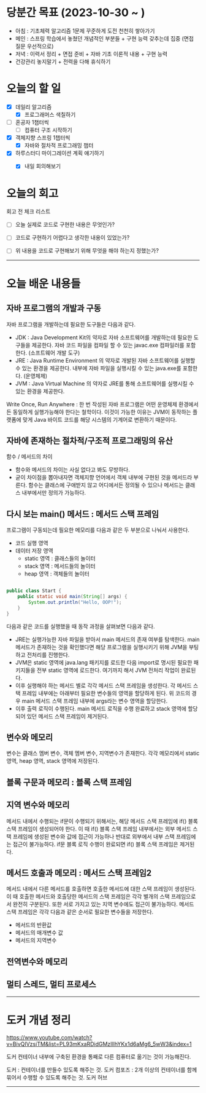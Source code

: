 
# 당분간 목표 (2023-10-30 ~ )
- 아침 : 기초체력 알고리즘 1문제 꾸준하게 도전 천천히 쌓아가기
- 메인 :  스프링 학습에서 놓쳤던 개념적인 부분들 + 구현 능력 갖추는데 집중 (면접 질문 우선적으로)
- 저녁 :  이력서 정리 + 면접 준비 + 자바 기초 이론적 내용 + 구현 능력
- 건강관리 놓지말기 + 전력을 다해 휴식하기

# 오늘의 할 일

- [x] 데일리 알고리즘
	- [x] 프로그래머스 색칠하기 
- [ ] 혼공자 1챕터씩
	- [ ] 컴퓨터 구조 시작하기
- [x] 객체지향 스프링 1챕터씩
	- [x] 자바와 절차적 프로그래밍 챕터
- [x] 하루스터디 마이그레이션 계획 얘기하기
	- [x] 내일 회의해보기


# 오늘의 회고

회고 전 체크 리스트
- [ ] 오늘 실제로 코드로 구현한 내용은 무엇인가?
- [ ] 코드로 구현하기 어렵다고 생각한 내용이 있었는가?
- [ ] 위 내용을 코드로 구현해보기 위해 무엇을 해야 하는지 정했는가?




---
# 오늘 배운 내용들


## 자바 프로그램의 개발과 구동

자바 프로그램을 개발하는데 필요한 도구들은 다음과 같다.
- JDK : Java Development Kit의 약자로 자바 소프트웨어를 개발하는데 필요한 도구들을 제공한다. 자바 코드 파일을 컴파일 할 수 있는 javac.exe 컴파일러를 포함한다. (소프트웨어 개발 도구)
- JRE : Java Runtime Environment 의 약자로 개발된 자바 소프트웨어를 실행할 수 있는 환경을 제공한다. 내부에 자바 파일을 실행시킬 수 있는 java.exe를 포함한다. (운영체제)
- JVM : Java Virtual Machine 의 약자로 JRE를 통해 소프트웨어를 실행시킬 수 있는 환경을 제공한다.

Write Once, Run Anywhere : 한 번 작성된 자바 프로그램은 어떤 운영체제 환경에서든 동일하게 실행가능해야 한다는 철학이다. 이것이 가능한 이유는 JVM이 동작하는 플랫폼에 맞게 Java 바이트 코드를 해당 시스템의 기계어로 변환하기 때문이다.

## 자바에 존재하는 절차적/구조적 프로그래밍의 유산

함수 / 메서드의 차이
- 함수와 메서드의 차이는 사실 없다고 봐도 무방하다. 
- 굳이 차이점을 뽑아내자면 객체지향 언어에서 객체 내부에 구현된 것을 메서드라 부른다. 함수는 클래스에 구애받지 않고 어디에서든 정의될 수 있으나 메서드는 클래스 내부에서만 정의가 가능하다. 

## 다시 보는 main() 메서드 : 메서드 스택 프레임

프로그램이 구동되는데 필요한 메모리를 다음과 같은 두 부분으로 나눠서 사용한다.
- 코드 실행 영역
- 데이터 저장 영역
	- static 영역 : 클래스들의 놀이터
	- stack 영역 : 메서드들의 놀이터
	- heap 영역 : 객체들의 놀이터


``` java

public class Start {
	public static void main(String[] args) {
		System.out.println("Hello, OOP!");
	}
}

```

다음과 같은 코드를 실행했을 때 동작 과정을 살펴보면 다음과 같다.

- JRE는 실행가능한 자바 파일을 받아서 main 메서드의 존재 여부를 탐색한다. main 메서드가 존재하는 것을 확인했다면 해당 프로그램을 실행시키기 위해 JVM을 부팅하고 전처리를 진행한다.
- JVM은 static 영역에 java.lang 패키지를 로드한 다음 import로 명시된 필요한 패키지들을 전부 static 영역에 로드한다. 여기까지 해서 JVM 전처리 작업이 완료된다.
- 이후 실행해야 하는 메서드 별로 각각 메서드 스택 프레임을 생성한다. 각 메서드 스택 프레임 내부에는 아래부터 필요한 변수들의 영역을 할당하게 된다. 위 코드의 경우 main 메서드 스택 프레임 내부에 args라는 변수 영역을 할당한다.
- 이후 출력 로직이 수행된다. main 메서드 로직을 수행 완료하고 stack 영역에 할당되어 있던 메서드 스택 프레임이 제거된다. 


## 변수와 메모리

변수는 클래스 멤버 변수, 객체 멤버 변수, 지역변수가 존재한다.
각각 메모리에서 static 영역, heap 영역, stack 영역에 저장된다.  

## 블록 구문과 메모리 : 블록 스택 프레임
## 지역 변수와 메모리

메서드 내에서 수행되는 if문이 수행되기 위해서는, 해당 메서드 스택 프레임에 if() 블록 스택 프레임이 생성되어야 한다. 이 때 if() 블록 스택 프레임 내부에서는 외부 메서드 스택 프레임에 생성된 변수와 값에 접근이 가능하나 반대로 외부에서 내부 스택 프레임에는 접근이 불가능하다. if문 블록 로직 수행이 완료되면 if() 블록 스택 프레임은 제거된다.


## 메서드 호출과 메모리 : 메서드 스택 프레임2

메서드 내에서 다른 메서드를 호출하면 호출한 메서드에 대한 스택 프레임이 생성된다. 이 때 호출한 메서드와 호출당한 메서드의 스택 프레임은 각각 별개의 스택 프레임으로서 완전히 구분된다. 또한 서로 가지고 있는 지역 변수에도 접근이 불가능하다.
메서드 스택 프레임은 각각 다음과 같은 순서로 필요한 변수들을 저장한다.
- 메서드의 반환값
- 메서드의 매개변수 값
- 메서드의 지역변수

## 전역변수와 메모리

## 멀티 스레드, 멀티 프로세스



---

# 도커 개념 정리 

https://www.youtube.com/watch?v=BivQIVzsiTM&list=PL93mKxaRDidGMzIllhYKx1d6aMg6_5wW3&index=1


도커 컨테이너 내부에 구축된 환경을 통째로 다른 컴퓨터로 옮기는 것이 가능해진다.

도커 : 컨테이너를 만들수 있도록 해주는 것.
도커 컴포즈 : 2개 이상의 컨테이너를 함께 묶어서 수행할 수 있도록 해주는 것.
도커 허브




---




















